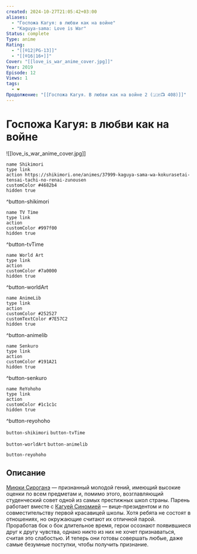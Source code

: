 ```yaml
---
created: 2024-10-27T21:05:42+03:00
aliases:
  - "Госпожа Кагуя: в любви как на войне"
  - "Kaguya-sama: Love is War"
Status: complete
Type: anime
Rating:
  - "[[®️12|PG-13]]"
  - "[[®️16|16+]]"
Cover: "[[love_is_war_anime_cover.jpg]]"
Year: 2019
Episode: 12
Views: 1
tags:
  - ❤
Продолжение: "[[Госпожа Кагуя. В любви как на войне 2 (🇯🇵📺 408)]]"
---
```


# Госпожа Кагуя: в любви как на войне

![[love_is_war_anime_cover.jpg]]

```button
name Shikimori
type link
action https://shikimori.one/animes/37999-kaguya-sama-wa-kokurasetai-tensai-tachi-no-renai-zunousen
customColor #4682b4
hidden true
```
^button-shikimori

```button
name TV Time
type link
action 
customColor #997f00
hidden true
```
^button-tvTime

```button
name World Art
type link
action 
customColor #7a0000
hidden true
```
^button-worldArt

```button
name AnimeLib
type link
action 
customColor #252527
customTextColor #7E57C2
hidden true
```
^button-animelib

```button
name Senkuro
type link
action 
customColor #191A21
hidden true
```
^button-senkuro

```button
name ReYohoho
type link
action 
customColor #1c1c1c
hidden true
```
^button-reyohoho



`button-shikimori` `button-tvTime`

`button-worldArt` `button-animelib`

`button-reyohoho`

## Описание

[Миюки Сироганэ](https://shikimori.one/characters/136685-miyuki-shirogane) — признанный молодой гений, имеющий высокие оценки по всем предметам и, помимо этого, возглавляющий студенческий совет одной из самых престижных школ страны. Парень работает вместе с [Кагуей Синомией](https://shikimori.one/characters/136359-kaguya-shinomiya) — вице-президентом и по совместительству первой красавицей школы. Хотя ребята не состоят в отношениях, но окружающие считают их отличной парой.  
Проработав бок о бок длительное время, герои осознают появившиеся друг к другу чувства, однако никто из них не хочет признаваться, считая это слабостью. И теперь они готовы совершать любые, даже самые безумные поступки, чтобы получить признание.
